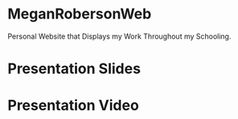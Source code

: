 # MeganRobersonWeb
Personal Website that Displays my Work Throughout my Schooling. 

# Presentation Slides

# Presentation Video
